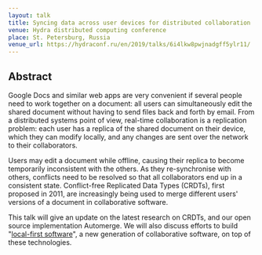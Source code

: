```yaml
---
layout: talk
title: Syncing data across user devices for distributed collaboration
venue: Hydra distributed computing conference
place: St. Petersburg, Russia
venue_url: https://hydraconf.ru/en/2019/talks/6i4lkw8pwjnadgff5ylr11/
---
```



Abstract
--------

Google Docs and similar web apps are very convenient if several people need to work together on
a document: all users can simultaneously edit the shared document without having to send files back
and forth by email. From a distributed systems point of view, real-time collaboration is
a replication problem: each user has a replica of the shared document on their device, which they
can modify locally, and any changes are sent over the network to their collaborators.

Users may edit a document while offline, causing their replica to become temporarily inconsistent
with the others. As they re-synchronise with others, conflicts need to be resolved so that all
collaborators end up in a consistent state. Conflict-free Replicated Data Types (CRDTs), first
proposed in 2011, are increasingly being used to merge different users' versions of a document in
collaborative software.

This talk will give an update on the latest research on CRDTs, and our open source implementation
Automerge. We will also discuss efforts to build
"[local-first software](https://www.inkandswitch.com/local-first.html)", a new generation of
collaborative software, on top of these technologies.
